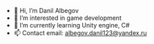 - 👋 Hi, I’m Danil Albegov
- 👀 I’m interested in game development
- 🌱 I’m currently learning Unity engine, C#
- 📫 Contact email: albegov.danil123@yandex.ru

<!---
Albegov/Albegov is a ✨ special ✨ repository because its `README.md` (this file) appears on your GitHub profile.
You can click the Preview link to take a look at your changes.
--->

